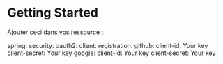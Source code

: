 # Getting Started

Ajouter ceci dans vos ressource :

  spring:
      security:
          oauth2:
              client:
                  registration:
                      github:
                          client-id: Your key
                          client-secret: Your key
                      google:
                          client-id: Your key
                          client-secret: Your key
